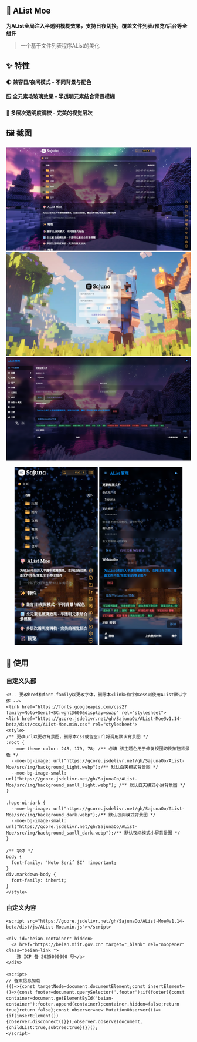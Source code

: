 ## 🎨 AList Moe

**为AList全局注入半透明模糊效果，支持日夜切换，覆盖文件列表/预览/后台等全组件**
> 一个基于文件列表程序AList的美化

## ✨ 特性

#### 🌓 兼容日/夜间模式 - 不同背景与配色

#### 🪟 全元素毛玻璃效果 - 半透明元素结合背景模糊

#### 🎨 多层次透明度调校 - 完美的视觉层次

## 🖼️ 截图
![PC首页](screenshot/screenshot-1751555678689.png)
![PC登录](screenshot/screenshot-1751544358754.png)
![PC管理](screenshot/screenshot-1751532654257.png)
<p align="center">
  <img src="screenshot/screenshot-1751536783990.png" alt="移动端首页" width="45%"/>
  <img src="screenshot/screenshot-1751534978553.png" alt="移动端管理" width="45%"/>
</p>

## 🚀 使用

### 自定义头部
```
<!-- 更改href和font-family以更改字体，删除本<link>和字体css则使用AList默认字体 -->
<link href="https://fonts.googleapis.com/css2?family=Noto+Serif+SC:wght@600&display=swap" rel="stylesheet">
<link href="https://gcore.jsdelivr.net/gh/SajunaOo/AList-Moe@v1.14-beta/dist/css/AList-Moe.min.css" rel="stylesheet">
<style>
/** 更改url以更改背景图，删除本css或留空url将调用默认背景图 */
:root {
  --moe-theme-color: 248, 179, 78; /** 必填 该主题色用于修复视图切换按钮背景色 */
  --moe-bg-image: url("https://gcore.jsdelivr.net/gh/SajunaOo/AList-Moe/src/img/background_light.webp");/** 默认白天模式背景图 */
  --moe-bg-image-small: url("https://gcore.jsdelivr.net/gh/SajunaOo/AList-Moe/src/img/background_samll_light.webp"); /** 默认白天模式小屏背景图 */
}

.hope-ui-dark {
  --moe-bg-image: url("https://gcore.jsdelivr.net/gh/SajunaOo/AList-Moe/src/img/background_dark.webp");/** 默认夜间模式背景图 */
  --moe-bg-image-small: url("https://gcore.jsdelivr.net/gh/SajunaOo/AList-Moe/src/img/background_samll_dark.webp");/** 默认夜间模式小屏背景图 */
}

/** 字体 */
body {
  font-family: 'Noto Serif SC' !important;
}
div.markdown-body {
  font-family: inherit;
}
</style>
```

### 自定义内容

```
<script src="https://gcore.jsdelivr.net/gh/SajunaOo/AList-Moe@v1.14-beta/dist/js/AList-Moe.min.js"></script>

<div id="beian-container" hidden>
  <a href="https://beian.miit.gov.cn" target="_blank" rel="noopener" class="beian-link ">
    豫 ICP 备 2025000000 号</a>
</div>

<script>
// 备案信息加载
(()=>{const targetNode=document.documentElement;const insertElement=()=>{const footer=document.querySelector('.footer');if(footer){const container=document.getElementById('beian-container');footer.append(container);container.hidden=false;return true}return false};const observer=new MutationObserver(()=>{if(insertElement()){observer.disconnect()}});observer.observe(document,{childList:true,subtree:true})})();
</script>

```